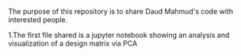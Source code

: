 
The purpose of this repository is to share Daud Mahmud's code with interested people.

1.The first file shared is a jupyter notebook showing an analysis and visualization of a design matrix via PCA

